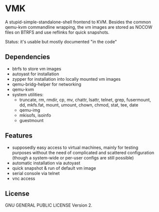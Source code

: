 VMK
===

A stupid-simple-standalone-shell frontend to KVM. Besides the common qemu-kvm
commandline wrapping, the vm images are stored as NOCOW files on BTRFS and use
reflinks for quick snapshots.

Status: it's usable but mostly documented "in the code"

Dependencies
------------

* btrfs to store vm images
* autoyast for installation
* zypper for installation into locally mounted vm images
* qemu-bridg-helper for networking
* qemu-kvm
* system utilities:
  * truncate, rm, rmdir, cp, mv, chattr, lsattr, telnet, grep, fusermount, dd, mkfs.fat, mount, umount, chown, chmod, stat, tee, date
  * qemu-img
  * mkisofs, isoinfo
  * guestmount

Features
--------

* supposedly easy access to virtual machines, mainly for testing purposes
  without the need of complicated and scattered configuration (though a
  system-wide or per-user configs are still possible)
* automatic installation via autoyast
* quick snapshot & run of default vm image
* serial console via telnet
* vnc access

License
-------

GNU GENERAL PUBLIC LICENSE Version 2.
